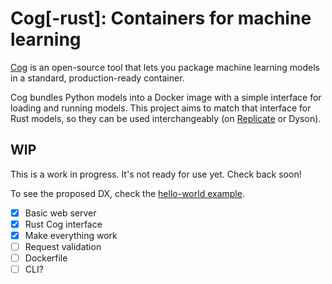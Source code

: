 # Cog[-rust]: Containers for machine learning

[Cog](https://github.com/replicate/cog) is an open-source tool that lets you package machine learning models in a standard, production-ready container.

Cog bundles Python models into a Docker image with a simple interface for loading and running models. This project aims to match that interface for Rust models, so they can be used interchangeably (on [Replicate](https://replicate.com) or Dyson).

## WIP

This is a work in progress. It's not ready for use yet. Check back soon!

To see the proposed DX, check the [hello-world example](examples/hello-world/src/main.rs).

- [x] Basic web server
- [x] Rust Cog interface
- [x] Make everything work
- [ ] Request validation
- [ ] Dockerfile
- [ ] CLI?
